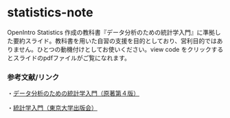 # statistics-note
OpenIntro Statistics 作成の教科書『データ分析のための統計学入門』に準拠した要約スライド。教科書を用いた自習の支援を目的としており、営利目的ではありません。ひとつの動機付けとしてお使いください。view code をクリックするとスライドのpdfファイルがご覧になれます。
### 参考文献/リンク
・[データ分析のための統計学入門（原著第４版）](https://www.openintro.org/book/os/)

・[統計学入門（東京大学出版会）](https://www.utp.or.jp/book/b300857.html)
